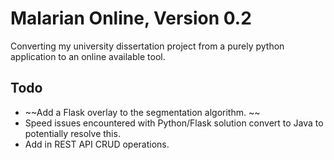 # Malarian Online, Version 0.2

Converting my university dissertation project from a purely python application to an online available tool. 

## Todo 
* ~~Add a Flask overlay to the segmentation algorithm. ~~
* Speed issues encountered with Python/Flask solution convert to Java to potentially resolve this.
* Add in REST API CRUD operations. 


